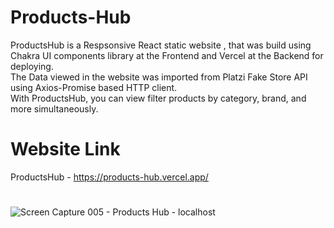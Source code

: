 # Products-Hub

ProductsHub is a Respsonsive React static website , that was build using Chakra UI components library at the Frontend and Vercel at the Backend for deploying.<br>
The Data viewed in the website was imported from Platzi Fake Store API using Axios-Promise based HTTP client.<br>
With ProductsHub, you can view filter products by category, brand, and more simultaneously.

# Website Link
ProductsHub - https://products-hub.vercel.app/
# 
![Screen Capture 005 - Products Hub - localhost](https://user-images.githubusercontent.com/45227782/226175381-2fb6dbef-bfca-4fbd-9a01-648c03c22753.jpg)
# 
